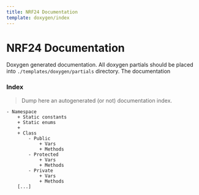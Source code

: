 ```yaml
---
title: NRF24 Documentation
template: doxygen/index
---
```


# NRF24 Documentation

Doxygen generated documentation. All doxygen partials should be placed into `./templates/doxygen/partials` directory. The documentation 

### Index 
> Dump here an autogenerated (or not) documentation index.

    - Namespace
        + Static constants
        + Static enums
        + 
        + Class
            - Public
                + Vars
                + Methods
            - Protected
                + Vars
                + Methods        
            - Private
                + Vars
                + Methods            
        [...]